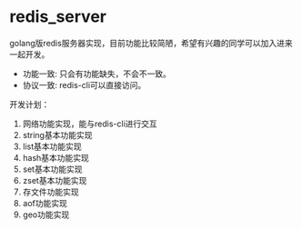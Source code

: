 # redis_server
  golang版redis服务器实现，目前功能比较简陋，希望有兴趣的同学可以加入进来一起开发。

+ 功能一致: 只会有功能缺失，不会不一致。
+ 协议一致: redis-cli可以直接访问。

开发计划：
1. 网络功能实现，能与redis-cli进行交互
2. string基本功能实现
3. list基本功能实现
4. hash基本功能实现
5. set基本功能实现
6. zset基本功能实现
7. 存文件功能实现
8. aof功能实现
9. geo功能实现
